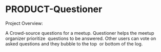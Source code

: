 # PRODUCT-Questioner
Project Overview:

A Crowd-source questions for a meetup. Questioner helps the meetup organizer prioritize 
questions to be answered. Other users can vote on asked questions and they bubble to the top 
or bottom of the log.
